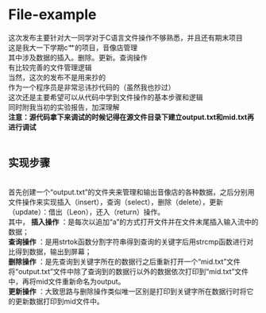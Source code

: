 
# File-example
这次发布主要针对大一同学对于C语言文件操作不够熟悉，并且还有期末项目<br/>
这是我大一下学期c艹的项目，音像店管理<br/>
其中涉及数据的插入。删除。更新。查询操作<br/>
有比较完善的文件管理逻辑<br/>
当然，这次的发布不是用来抄的<br/>
作为一个程序员是非常忌讳抄代码的（虽然我也抄过）<br/>
这次还是主要希望可以从代码中学到文件操作的基本步骤和逻辑<br/>
同时附我当初的实验报告，加深理解<br/>
<strong>注意：源代码拿下来调试的时候记得在源文件目录下建立output.txt和mid.txt再进行调试</strong>
<br/><br/><strong></strong>
<h2>实现步骤</h2><br/>
首先创建一个“output.txt”的文件夹来管理和输出音像店的各种数据，之后分别用文件操作来实现插入（insert），查询（select），删除（delete），更新（update）：借出（Leon），还入（return）操作。<br/>
其中，
<strong>插入操作</strong> ：是每次以追加“a”的方式打开文件并在文件末尾插入输入流中的数据；<br/>
<strong>查询操作</strong> ：是用strtok函数分割字符串得到查询的关键字后用strcmp函数进行对比得到数据，输出到屏幕；<br/>
<strong>删除操作</strong> ：是先查询到关键字所在的数据行之后重新打开一个“mid.txt”文件将“output.txt”文件中除了查询到的数据行以外的数据依次打印到“mid.txt”文件中，再将mid文件重新命名为output。<br/>
<strong>更新操作</strong> ：大致思路与删除操作类似唯一区别是打印到关键字所在数据行时将它的更新数据打印到mid文件中。<br/>

